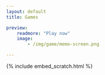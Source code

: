 ```yaml
---
layout: default
title: Games

preview:
    readmore: "Play now"
    image:
        - /img/game/memo-screen.png

---
```


{% include embed_scratch.html %}
